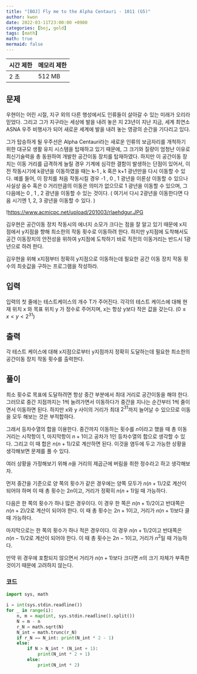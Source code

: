 ```yaml
---
title: "[BOJ] Fly me to the Alpha Centauri - 1011 (G5)"
author: kwon
date: 2022-03-11T23:00:00 +0900
categories: [boj, gold]
tags: [math]
math: true
mermaid: false
---
```


| 시간 제한 | 메모리 제한 |
| --- | --- |
| 2 초 | 512 MB |

## 문제

우현이는 어린 시절, 지구 외의 다른 행성에서도 인류들이 살아갈 수 있는 미래가 오리라 믿었다. 그리고 그가 지구라는 세상에 발을 내려 놓은 지 23년이 지난 지금, 세계 최연소 ASNA 우주 비행사가 되어 새로운 세계에 발을 내려 놓는 영광의 순간을 기다리고 있다.

그가 탑승하게 될 우주선은 Alpha Centauri라는 새로운 인류의 보금자리를 개척하기 위한 대규모 생활 유지 시스템을 탑재하고 있기 때문에, 그 크기와 질량이 엄청난 이유로 최신기술력을 총 동원하여 개발한 공간이동 장치를 탑재하였다. 하지만 이 공간이동 장치는 이동 거리를 급격하게 늘릴 경우 기계에 심각한 결함이 발생하는 단점이 있어서, 이전 작동시기에 k광년을 이동하였을 때는 k-1 , k 혹은 k+1 광년만을 다시 이동할 수 있다. 예를 들어, 이 장치를 처음 작동시킬 경우 -1 , 0 , 1 광년을 이론상 이동할 수 있으나 사실상 음수 혹은 0 거리만큼의 이동은 의미가 없으므로 1 광년을 이동할 수 있으며, 그 다음에는 0 , 1 , 2 광년을 이동할 수 있는 것이다. ( 여기서 다시 2광년을 이동한다면 다음 시기엔 1, 2, 3 광년을 이동할 수 있다. )

!https://www.acmicpc.net/upload/201003/rlaehdgur.JPG

김우현은 공간이동 장치 작동시의 에너지 소모가 크다는 점을 잘 알고 있기 때문에 x지점에서 y지점을 향해 최소한의 작동 횟수로 이동하려 한다. 하지만 y지점에 도착해서도 공간 이동장치의 안전성을 위하여 y지점에 도착하기 바로 직전의 이동거리는 반드시 1광년으로 하려 한다.

김우현을 위해 x지점부터 정확히 y지점으로 이동하는데 필요한 공간 이동 장치 작동 횟수의 최솟값을 구하는 프로그램을 작성하라.

## 입력

입력의 첫 줄에는 테스트케이스의 개수 T가 주어진다. 각각의 테스트 케이스에 대해 현재 위치 x 와 목표 위치 y 가 정수로 주어지며, x는 항상 y보다 작은 값을 갖는다. $(0 ≤ x < y < 2^{31})$

## 출력

각 테스트 케이스에 대해 x지점으로부터 y지점까지 정확히 도달하는데 필요한 최소한의 공간이동 장치 작동 횟수를 출력한다.

## 풀이

최소 횟수로 목표에 도달하려면 항상 중간 부분에서 최대 거리로 공간이동을 해야 한다. 그러므로 중간 지점까지는 1씩 늘려가면서 이동하다가 중간을 지나는 순간부터 1씩 줄이면서 이동하면 된다. 하지만 x와 y 사이의 거리가 최대 $2^{31}$까지 늘어날 수 있으므로 이동을 모두 해보는 것은 부적합하다.

그래서 등차수열의 합을 이용한다. 중간까지 이동하는 횟수를 $n$이라고 했을 때 총 이동 거리는 시작항이 1, 마지막항이 $n+1$이고 공차가 1인 등차수열의 합으로 생각할 수 있다. 그리고 이 때 합은 $n(n+1)/2$로 계산하면 된다. 이것을 염두에 두고 가능한 상황을 생각해보면 문제를 풀 수 있다.

여러 상황을 가정해보기 위해 $n$을 거리의 제곱근에 버림을 취한 정수라고 하고 생각해보자.

먼저 중간을 기준으로 양 쪽의 횟수가 같은 경우에는 양쪽 모두가 $n(n+1)/2$로 계산이 되어야 하며 이 때 총 횟수는 $2n$이고, 거리가 정확히 $n(n+1)$일 때 가능하다.

다음은 한 쪽의 횟수가 하나 많은 경우이다. 이 경우 한 쪽은 $n(n+1)/2$이고 반대쪽은 $n(n+2)/2$로 계산이 되어야 한다. 이 때 총 횟수는 $2n+1$이고, 거리가  $n(n+1)$보다 클 때 가능하다.

마지막으로는 한 쪽의 횟수가 하나 적은 경우이다. 이 경우  $n(n+1)/2$이고 반대쪽은 $n(n-1)/2$로 계산이 되어야 한다. 이 때 총 횟수는 $2n-1$이고, 거리가  $n^2$일 때 가능하다.

만약 위 경우에 포함되지 않으면서 거리가 $n(n+1)$보다 크다면 $n$의 크기 자체가 부족한 것이기 때문에 고려하지 않는다.

### 코드
```python
import sys, math

i = int(sys.stdin.readline())
for _ in range(i):
    n, m = map(int, sys.stdin.readline().split())
    N = m - n
    r_N = math.sqrt(N)
    N_int = math.trunc(r_N)
    if r_N == N_int: print(N_int * 2 - 1)
    else:
        if N > N_int * (N_int + 1):
            print(N_int * 2 + 1)
        else:
            print(N_int * 2)
```